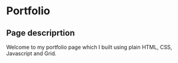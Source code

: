 # Portfolio

## Page descriprtion

 Welcome to my portfolio page which I built using plain HTML, CSS, Javascript and Grid.
 
